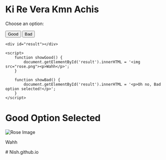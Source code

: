 <!DOCTYPE html>
<html lang="en">
<head>
    <meta charset="UTF-8">
    <meta name="viewport" content="width=device-width, initial-scale=1.0">
    <title>Ki Re Vera Kmn Achis</title>
</head>
<body>
    <h1>  Ki Re Vera Kmn Achis</h1>
    <p>Choose an option:</p>
    <button onclick="showGood()">Good</button>
    <button onclick="showBad()">Bad</button>

    <div id="result"></div>

    <script>
        function showGood() {
            document.getElementById('result').innerHTML = '<img src="rose.png"><p>Wahh</p>';
        }

        function showBad() {
            document.getElementById('result').innerHTML = '<p>Oh no, Bad option selected!</p>';
        }
    </script>
</body>
</html>
<!DOCTYPE html>
<html lang="en">
<head>
    <meta charset="UTF-8">
    <meta name="viewport" content="width=device-width, initial-scale=1.0">
    <title>Good Page</title>
</head>
<body>
    <h1>Good Option Selected</h1>
    <img src="rose.png" alt="Rose Image">
    <p>Wahh</p>
</body>
</html>
# Nish.github.io

